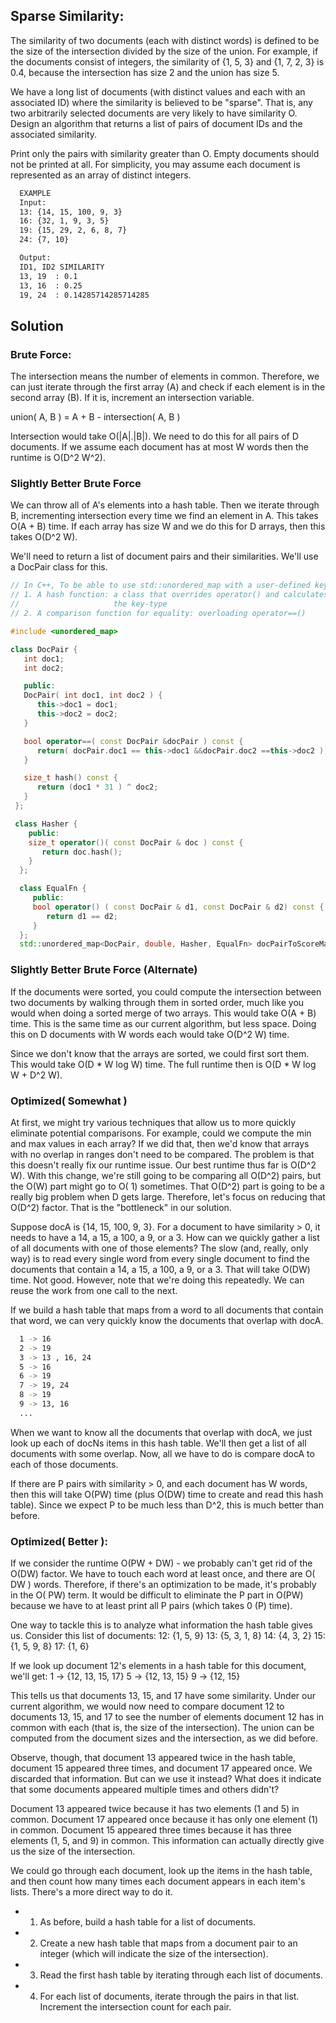 ## Sparse Similarity: 
  The similarity of two documents (each with distinct words) is defined to be the
  size of the intersection divided by the size of the union. For example, if the documents consist of
  integers, the similarity of {1, 5, 3} and {1, 7, 2, 3} is 0.4, because the intersection has size
  2 and the union has size 5.

  We have a long list of documents (with distinct values and each with an associated ID) where the
  similarity is believed to be "sparse". That is, any two arbitrarily selected documents are very likely to
  have similarity O. Design an algorithm that returns a list of pairs of document IDs and the associated
  similarity.

  Print only the pairs with similarity greater than O. Empty documents should not be printed at all. For
  simplicity, you may assume each document is represented as an array of distinct integers.

```bash
  EXAMPLE
  Input:
  13: {14, 15, 100, 9, 3}
  16: {32, 1, 9, 3, 5}
  19: {15, 29, 2, 6, 8, 7}
  24: {7, 10}

  Output:
  ID1, ID2 SIMILARITY
  13, 19  : 0.1
  13, 16  : 0.25
  19, 24  : 0.14285714285714285
```

## Solution

### Brute Force:
  The intersection means the number of elements in common. Therefore, we can just iterate
  through the first array (A) and check if each element is in the second array (B). If it is,
  increment an intersection variable.

  union( A, B ) = A + B - intersection( A, B )

  Intersection would take O(|A|.|B|). We need to do this for all pairs of D documents. If we
  assume each document has at most W words then the runtime is O(D^2 W^2).


### Slightly Better Brute Force
  We can throw all of A's elements into a hash table. Then we iterate through B, incrementing
  intersection every time we find an element in A.
  This takes O(A + B) time. If each array has size W and we do this for D arrays, then this takes O(D^2 W).

  We'll need to return a list of document pairs and their similarities. We'll use a DocPair class for this.

  ```C++
  // In C++, To be able to use std::unordered_map with a user-defined key-type, you need to define two things:
  // 1. A hash function: a class that overrides operator() and calculates the hash value given an object of
  //                     the key-type
  // 2. A comparison function for equality: overloading operator==()

  #include <unordered_map>
  
  class DocPair {
     int doc1;
     int doc2;

     public:
     DocPair( int doc1, int doc2 ) {
        this->doc1 = doc1;
      	this->doc2 = doc2;
     }
  
     bool operator==( const DocPair &docPair ) const {
        return( docPair.doc1 == this->doc1 &&docPair.doc2 ==this->doc2 );
     }

     size_t hash() const {
        return (doc1 * 31 ) ^ doc2; 
     }
   };

   class Hasher {
      public:
      size_t operator()( const DocPair & doc ) const {
         return doc.hash();
      }
    };

    class EqualFn {
       public:
       bool operator() ( const DocPair & d1, const DocPair & d2) const {
          return d1 == d2;
       }
    };
    std::unordered_map<DocPair, double, Hasher, EqualFn> docPairToScoreMap;
```

### Slightly Better Brute Force (Alternate)
  If the documents were sorted, you could compute the intersection between two documents by walking
  through them in sorted order, much like you would when doing a sorted merge of two arrays.
  This would take O(A + B) time. This is the same time as our current algorithm, but less space. Doing this
  on D documents with W words each would take O(D^2 W) time.

  Since we don't know that the arrays are sorted, we could first sort them. This would take O(D * W log W)
  time. The full runtime then is O(D * W log W + D^2 W).

### Optimized( Somewhat )
  At first, we might try various techniques that allow us to more quickly eliminate potential comparisons.
  For example, could we compute the min and max values in each array? If we did that, then we'd know that
  arrays with no overlap in ranges don't need to be compared.
  The problem is that this doesn't really fix our runtime issue. Our best runtime thus far is O(D^2 W). With this
  change, we're still going to be comparing all O(D^2) pairs, but the O(W) part might go to O( 1) sometimes.
  That O(D^2) part is going to be a really big problem when D gets large.
  Therefore, let's focus on reducing that O(D^2) factor. That is the "bottleneck" in our solution.
  
  Suppose docA is {14, 15, 100, 9, 3}. For a document to have similarity > 0, it needs to have a 14, a 15,
  a 100, a 9, or a 3. How can we quickly gather a list of all documents with one of those elements?
  The slow (and, really, only way) is to read every single word from every single document to find the documents
  that contain a 14, a 15, a 100, a 9, or a 3. That will take O(DW) time. Not good.
  However, note that we're doing this repeatedly. We can reuse the work from one call to the next.

  If we build a hash table that maps from a word to all documents that contain that word, we can very quickly
  know the documents that overlap with docA.
```bash
  1 -> 16
  2 -> 19
  3 -> 13 , 16, 24
  5 -> 16
  6 -> 19
  7 -> 19, 24
  8 -> 19
  9 -> 13, 16
  ...
```

  When we want to know all the documents that overlap with docA, we just look up each of docNs items in
  this hash table. We'll then get a list of all documents with some overlap. Now, all we have to do is compare
  docA to each of those documents.

  If there are P pairs with similarity > 0, and each document has W words, then this will take O(PW) time (plus
  O(DW) time to create and read this hash table). Since we expect P to be much less than D^2, this is much
  better than before.

### Optimized( Better ):
  If we consider the runtime O(PW + DW) - we probably can't get rid of the O(DW) factor. We have to touch each word
  at least once, and there are O( DW ) words. Therefore, if there's an optimization to be made, it's probably in
  the O( PW) term.
  It would be difficult to eliminate the P part in O(PW) because we have to at least print all P pairs (which
  takes 0 (P) time).

  One way to tackle this is to analyze what information the hash table gives us. Consider this list of documents:
  12: {1, 5, 9}
  13: {5, 3, 1, 8}
  14: {4, 3, 2}
  15: {1, 5, 9, 8}
  17: {1, 6}

  If we look up document 12's elements in a hash table for this document, we'll get:
  1 -> {12, 13, 15, 17}
  5 -> {12, 13, 15}
  9 -> {12, 15}

  This tells us that documents 13, 15, and 17 have some similarity. Under our current algorithm, we would
  now need to compare document 12 to documents 13, 15, and 17 to see the number of elements document
  12 has in common with each (that is, the size of the intersection). The union can be computed from the
  document sizes and the intersection, as we did before.

  Observe, though, that document 13 appeared twice in the hash table, document 15 appeared three times,
  and document 17 appeared once. We discarded that information. But can we use it instead? What does it
  indicate that some documents appeared multiple times and others didn't?

  Document 13 appeared twice because it has two elements (1 and 5) in common. Document 17 appeared
  once because it has only one element (1) in common. Document 15 appeared three times because it has
  three elements (1, 5, and 9) in common. This information can actually directly give us the size of the intersection.

  We could go through each document, look up the items in the hash table, and then count how many times
  each document appears in each item's lists. There's a more direct way to do it.

  - 1. As before, build a hash table for a list of documents.
  - 2. Create a new hash table that maps from a document pair to an integer (which will indicate the size of
  the intersection).
  - 3. Read the first hash table by iterating through each list of documents.
  - 4. For each list of documents, iterate through the pairs in that list. Increment the intersection count for
  each pair.